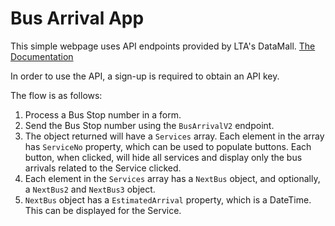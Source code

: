 # Bus Arrival App
This simple webpage uses API endpoints provided by LTA's DataMall. [The Documentation](https://datamall.lta.gov.sg/content/dam/datamall/datasets/LTA_DataMall_API_User_Guide.pdf)

In order to use the API, a sign-up is required to obtain an API key.

The flow is as follows:
1. Process a Bus Stop number in a form.
2. Send the Bus Stop number using the `BusArrivalV2` endpoint.
3. The object returned will have a `Services` array. Each element in the array has `ServiceNo` property, which can be used to populate buttons. Each button, when clicked, will hide all services and display only the bus arrivals related to the Service clicked.
4. Each element in the `Services` array has a `NextBus` object, and optionally, a `NextBus2` and `NextBus3` object.
5. `NextBus` object has a `EstimatedArrival` property, which is a DateTime. This can be displayed for the Service.
